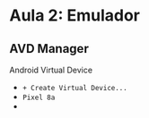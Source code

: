 # Aula 2: Emulador

## AVD Manager

Android Virtual Device

* `+ Create Virtual Device...`
* `Pixel 8a`
* 